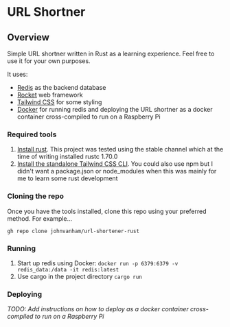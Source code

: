 # URL Shortner

## Overview

Simple URL shortner written in Rust as a learning experience. Feel free to use it for your own purposes.

It uses:

- [Redis](https://redis.io/) as the backend database
- [Rocket](https://rocket.rs/) web framework
- [Tailwind CSS](https://tailwindcss.com/) for some styling
- [Docker](https://www.docker.com/) for running redis and deploying the URL shortner as a docker container cross-compiled to run on a Raspberry Pi

### Required tools

1. [Install rust](https://www.rust-lang.org/tools/install). This project was tested using the stable channel which at the time of writing installed rustc 1.70.0
2. [Install the standalone Tailwind CSS CLI](https://tailwindcss.com/blog/standalone-cli). You could also use npm but I didn't want a package.json or node_modules when this was mainly for me to learn some rust development

### Cloning the repo

Once you have the tools installed, clone this repo using your preferred method. For example...

`gh repo clone johnvanham/url-shortener-rust`

### Running

1. Start up redis using Docker: `docker run -p 6379:6379 -v redis_data:/data -it redis:latest`
2. Use cargo in the project directory `cargo run`

### Deploying

_TODO: Add instructions on how to deploy as a docker container cross-compiled to run on a Raspberry Pi_